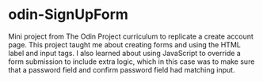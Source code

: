 # odin-SignUpForm

Mini project from The Odin Project curriculum to replicate a create account page.
This project taught me about creating forms and using the HTML label and input tags.
I also learned about using JavaScript to override a form submission to include extra logic,
which in this case was to make sure that a password field and confirm password field had matching input.